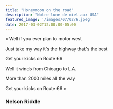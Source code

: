 ```yaml
---
title: "Honeymoon on the road"
description: "Notre lune de miel aux USA"
featured_image: '/images/07/02/6.jpeg'
date: 2017-03-02T12:00:00-05:00
---
```



« Well if you ever plan to motor west

Just take my way it's the highway that's the best

Get your kicks on Route 66

Well it winds from Chicago to L.A.

More than 2000 miles all the way

Get your kicks on Route 66 »


### Nelson Riddle